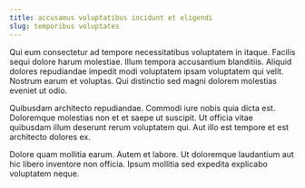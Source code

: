```yaml
---
title: accusamus voluptatibus incidunt et eligendi
slug: temporibus voluptates
---
```


Qui eum consectetur ad tempore necessitatibus voluptatem in itaque. Facilis sequi dolore harum molestiae. Illum tempora accusantium blanditiis. Aliquid dolores repudiandae impedit modi voluptatem ipsam voluptatem qui velit. Nostrum earum et voluptas. Qui distinctio sed magni dolorem molestias eveniet ut odio.

Quibusdam architecto repudiandae. Commodi iure nobis quia dicta est. Doloremque molestias non et et saepe ut suscipit. Ut officia vitae quibusdam illum deserunt rerum voluptatem qui. Aut illo est tempore et est architecto dolores ex.

Dolore quam mollitia earum. Autem et labore. Ut doloremque laudantium aut hic libero inventore non officia. Ipsum mollitia sed expedita explicabo voluptatem neque.
